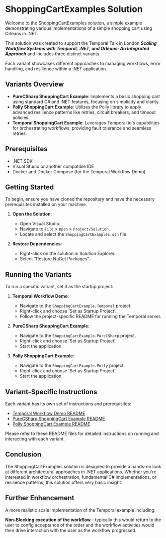 # ShoppingCartExamples Solution

Welcome to the ShoppingCartExamples solution, a simple example demonstrating various implementations of a simple shopping cart using Orleans in .NET. 

This solution was created to support the Temporal Talk in London ***Scaling Workflow Systems with Temporal, .NET, and Orleans: An Integrated Approach*** and includes three distinct variants. 

Each variant showcases different approaches to managing workflows, error handling, and resilience within a .NET application.

## Variants Overview

- **PureCSharp ShoppingCart Example**: Implements a basic shopping cart using standard C# and .NET features, focusing on simplicity and clarity.
- **Polly ShoppingCart Example**: Utilizes the Polly library to apply advanced resilience patterns like retries, circuit breakers, and timeout policies.
- **Temporal ShoppingCart Example**: Leverages Temporal.io's capabilities for orchestrating workflows, providing fault tolerance and seamless retries.

## Prerequisites

- .NET SDK
- Visual Studio or another compatible IDE
- Docker and Docker Compose (for the Temporal Workflow Demo)

## Getting Started

To begin, ensure you have cloned the repository and have the necessary prerequisites installed on your machine. 

1. **Open the Solution**:
    - Open Visual Studio.
    - Navigate to `File` > `Open` > `Project/Solution`.
    - Locate and select the `ShoppingCartExamples.sln` file.

2. **Restore Dependencies**:
    - Right-click on the solution in Solution Explorer.
    - Select "Restore NuGet Packages".

## Running the Variants

To run a specific variant, set it as the startup project:

1. **Temporal Workflow Demo**:
    - Navigate to the `ShoppingCartExample.Temporal` project.
    - Right-click and choose 'Set as Startup Project'.
    - Follow the project-specific README for running the Temporal server.

2. **PureCSharp ShoppingCart Example**:
    - Navigate to the `ShoppingCartExample.PureCSharp` project.
    - Right-click and choose 'Set as Startup Project'.
    - Start the application.

3. **Polly ShoppingCart Example**:
    - Navigate to the `ShoppingCartExample.Polly` project.
    - Right-click and choose 'Set as Startup Project'.
    - Start the application.

## Variant-Specific Instructions

Each variant has its own set of instructions and prerequisites:

- [Temporal Workflow Demo README](/ShoppingCartExample.Temporal/README.md)
- [PureCSharp ShoppingCart Example README](/ShoppingCartExample.PureCSharp/README.md)
- [Polly ShoppingCart Example README](/ShoppingCartExample.Polly/README.md)

Please refer to these README files for detailed instructions on running and interacting with each variant.

## Conclusion

The ShoppingCartExamples solution is designed to provide a hands-on look at different architectural approaches in .NET applications. Whether you're interested in workflow orchestration, fundamental C# implementations, or resilience patterns, this solution offers very basic insight.

## Further Enhancement

A more realistic scale implementation of the Temporal example including:

**Non-Blocking execution of the workflow** - typically this would return to the user to config acceptance of the order and the workflow activities would then drive interaction with the user as the workflow progressed.
